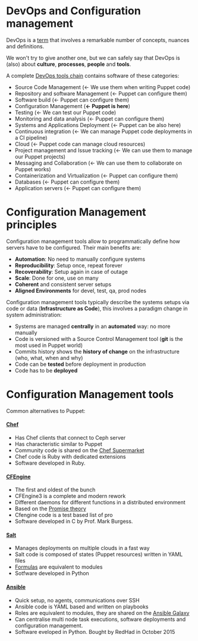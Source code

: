 # DevOps and Configuration management

DevOps is a [term](https://en.wikipedia.org/wiki/DevOps) that involves a remarkable number of concepts, nuances and definitions.

We won't try to give another one, but we can safely say that DevOps is (also) about **culture**, **processes**, **people** and **tools**.

A complete [DevOps tools chain](https://xebialabs.com/the-ultimate-devops-tool-chest/) contains software of these categories:

- Source Code Management (<- We use them when writing Puppet code)
- Repository and software Management  (<- Puppet can configure them)
- Software build (<- Puppet can configure them)
- Configuration Management (**<- Puppet is here**)
- Testing  (<- We can test our Puppet code)
- Monitoring and data analysis  (<- Puppet can configure them)
- Systems and Applications Deployment (<- Puppet can be also here)
- Continuous integration  (<- We can manage Puppet code deployments in a CI pipeline)
- Cloud (<- Puppet code can manage cloud resources)
- Project management and Issue tracking  (<- We can use them to manage our Puppet projects)
- Messaging and Collaboration (<- We can use them to collaborate on Puppet works)
- Containerization and Virtualization (<- Puppet can configure them)
- Databases (<- Puppet can configure them)
- Application servers (<- Puppet can configure them)


# Configuration Management principles

Configuration management tools allow to programmatically define how servers have to be configured. Their main benefits are:

- **Automation**: No need to manually configure systems
- **Reproducibility**: Setup once, repeat forever
- **Recoverability**: Setup again in case of outage
- **Scale**: Done for one, use on many
- **Coherent** and consistent server setups
- **Aligned Environments** for devel, test, qa, prod nodes

Configuration management tools typically describe the systems setups via code or data (**Infrastructure as Code**), this involves a paradigm change in system administration:

- Systems are managed **centrally** in an **automated** way: no more manually
- Code is versioned with a Source Control Management tool (**git** is the most used in Puppet world)
- Commits history shows the **history of change** on the infrastructure (who, what, when and why)
- Code can be **tested** before deployment in production
- Code has to be **deployed**


# Configuration Management tools

Common alternatives to Puppet:

#### [Chef](https://www.chef.io/)

- Has Chef clients that connect to Ceph server
- Has characteristic similar to Puppet
- Community code is shared on the [Chef Supermarket](https://galaxy.ansible.com/intro#review)
- Chef code is Ruby with dedicated extensions
- Software developed in Ruby.

#### [CFEngine](http://cfengine.com/)

- The first and oldest of the bunch
- CFEngine3 is a complete and modern rework
- Different daemons for different functions in a distributed environment
- Based on the [Promise theory](https://en.wikipedia.org/wiki/Promise_theory)
- Cfengine code is a test based list of pro
- Software developed in C by Prof. Mark Burgess.

#### [Salt](http://saltstack.com/)

- Manages deployments on multiple clouds in a fast way
- Salt code is composed of states (Puppet resources) written in YAML files
- [Formulas](https://github.com/saltstack-formulas) are equivalent to modules
- Sotfware developed in Python

####  [Ansible](http://www.ansibleworks.com/)

- Quick setup, no agents, communications over SSH
- Ansible code is YAML based and written on playbooks
- Roles are equivalent to modules, they are shared on the [Ansible Galaxy](https://galaxy.ansible.com/intro#review)
- Can centralise multi node task executions, software deployments and configuration management.
- Software eveloped in Python. Bought by RedHad in October 2015
